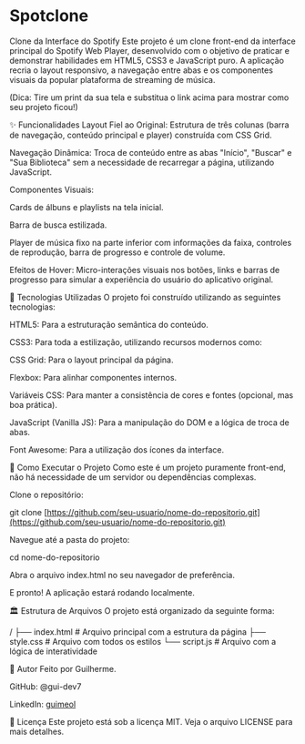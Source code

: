 # Spotclone

Clone da Interface do Spotify
Este projeto é um clone front-end da interface principal do Spotify Web Player, desenvolvido com o objetivo de praticar e demonstrar habilidades em HTML5, CSS3 e JavaScript puro. A aplicação recria o layout responsivo, a navegação entre abas e os componentes visuais da popular plataforma de streaming de música.

(Dica: Tire um print da sua tela e substitua o link acima para mostrar como seu projeto ficou!)

✨ Funcionalidades
Layout Fiel ao Original: Estrutura de três colunas (barra de navegação, conteúdo principal e player) construída com CSS Grid.

Navegação Dinâmica: Troca de conteúdo entre as abas "Início", "Buscar" e "Sua Biblioteca" sem a necessidade de recarregar a página, utilizando JavaScript.

Componentes Visuais:

Cards de álbuns e playlists na tela inicial.

Barra de busca estilizada.

Player de música fixo na parte inferior com informações da faixa, controles de reprodução, barra de progresso e controle de volume.

Efeitos de Hover: Micro-interações visuais nos botões, links e barras de progresso para simular a experiência do usuário do aplicativo original.

🚀 Tecnologias Utilizadas
O projeto foi construído utilizando as seguintes tecnologias:

HTML5: Para a estruturação semântica do conteúdo.

CSS3: Para toda a estilização, utilizando recursos modernos como:

CSS Grid: Para o layout principal da página.

Flexbox: Para alinhar componentes internos.

Variáveis CSS: Para manter a consistência de cores e fontes (opcional, mas boa prática).

JavaScript (Vanilla JS): Para a manipulação do DOM e a lógica de troca de abas.

Font Awesome: Para a utilização dos ícones da interface.

📂 Como Executar o Projeto
Como este é um projeto puramente front-end, não há necessidade de um servidor ou dependências complexas.

Clone o repositório:

git clone [https://github.com/seu-usuario/nome-do-repositorio.git](https://github.com/seu-usuario/nome-do-repositorio.git)

Navegue até a pasta do projeto:

cd nome-do-repositorio

Abra o arquivo index.html no seu navegador de preferência.

E pronto! A aplicação estará rodando localmente.

🏛️ Estrutura de Arquivos
O projeto está organizado da seguinte forma:

/
├── index.html    # Arquivo principal com a estrutura da página
├── style.css     # Arquivo com todos os estilos
└── script.js     # Arquivo com a lógica de interatividade

👤 Autor
Feito por Guilherme.

GitHub: @gui-dev7

LinkedIn: [guimeol](https://www.linkedin.com/in/guimeol/)

📝 Licença
Este projeto está sob a licença MIT. Veja o arquivo LICENSE para mais detalhes.

